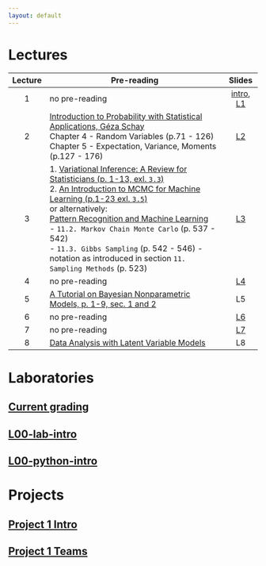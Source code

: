 ```yaml
---
layout: default
---
```

# Lectures

|Lecture|Pre-reading|Slides|
| :---: | --- | :---: |
|1|no pre-reading|[intro](/static/PUMA2020_lecture_0.pdf), [L1](/static/PUMA2020_lecture_1.pdf)|
|2|[Introduction to Probability with Statistical Applications, Géza Schay](https://link.springer.com/book/10.1007%2F978-0-8176-4591-5)<br> Chapter 4 - Random Variables (p.71 - 126) <br> Chapter 5 - Expectation, Variance, Moments (p.127 - 176)|[L2](/static/PUMA2020_lecture_2.pdf) |
|3|1. [Variational Inference: A Review for Statisticians (p. 1-13, exl. `3.3`)](https://arxiv.org/pdf/1601.00670.pdf) <br>2. [An Introduction to MCMC for Machine Learning (p.1-23 exl. `3.5`)](https://www.cs.ubc.ca/~arnaud/andrieu_defreitas_doucet_jordan_intromontecarlomachinelearning.pdf) <br>or alternatively:<br> [Pattern Recognition and Machine Learning](https://www.microsoft.com/en-us/research/uploads/prod/2006/01/Bishop-Pattern-Recognition-and-Machine-Learning-2006.pdf)<br> - `11.2. Markov Chain Monte Carlo` (p. 537 - 542) <br> - `11.3. Gibbs Sampling` (p. 542 - 546) - notation as introduced in section `11. Sampling Methods` (p. 523)|[L3](/static/PUMA2020_lecture_3.pdf)|
|4|no pre-reading|[L4](/static/PUMA2020_lecture_4.pdf)|
|5|[A Tutorial on Bayesian Nonparametric Models, p. 1-9, sec. 1 and 2](https://www.cs.princeton.edu/courses/archive/fall11/cos597C/reading/GershmanBlei2011.pdf)|L5|
|6|no pre-reading|[L6](/static/PUMA2020_lecture_6.pdf)
|7|no pre-reading|[L7](/static/PUMA2020_lecture_7.pdf)
|8|[Data Analysis with Latent Variable Models](http://www.cs.columbia.edu/~blei/papers/Blei2014b.pdf)|L8

# Laboratories
## [Current grading](https://docs.google.com/spreadsheets/d/1F8VizwnzOVgrZ6KpPuCqaYm6Wj_S_PJIXQFRgUROfsY/edit?usp=sharing)
## [L00-lab-intro](/static/l00-lab-intro.pdf)
## [L00-python-intro](/static/l00-python-intro.pdf)

# Projects
## [Project 1 Intro](/static/project-1.pdf)
## [Project 1 Teams](https://docs.google.com/spreadsheets/d/1F8VizwnzOVgrZ6KpPuCqaYm6Wj_S_PJIXQFRgUROfsY/edit#gid=1312387342)

